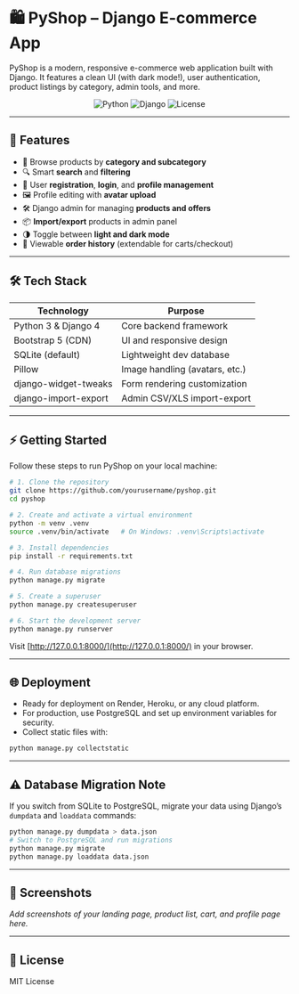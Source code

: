 # 🛍️ PyShop – Django E-commerce App

PyShop is a modern, responsive e-commerce web application built with Django. It features a clean UI (with dark mode!), user authentication, product listings by category, admin tools, and more.

<p align="center">
  <img src="https://img.shields.io/badge/Python-3.8%2B-blue" alt="Python">
  <img src="https://img.shields.io/badge/Django-4.x-green" alt="Django">
  <img src="https://img.shields.io/badge/License-MIT-yellow.svg" alt="License">
</p>

---

## 🚀 Features

- 🛒 Browse products by **category and subcategory**
- 🔍 Smart **search** and **filtering**
- 👤 User **registration**, **login**, and **profile management**
- 🖼️ Profile editing with **avatar upload**
- 🛠️ Django admin for managing **products and offers**
- 📦 **Import/export** products in admin panel
- 🌗 Toggle between **light and dark mode**
- 📝 Viewable **order history** (extendable for carts/checkout)

---

## 🛠️ Tech Stack

| Technology             | Purpose                         |
|------------------------|----------------------------------|
| Python 3 & Django 4    | Core backend framework          |
| Bootstrap 5 (CDN)      | UI and responsive design        |
| SQLite (default)       | Lightweight dev database        |          |
| Pillow                 | Image handling (avatars, etc.)  |
| django-widget-tweaks   | Form rendering customization    |
| django-import-export   | Admin CSV/XLS import-export     |

---

## ⚡ Getting Started

Follow these steps to run PyShop on your local machine:

```bash
# 1. Clone the repository
git clone https://github.com/yourusername/pyshop.git
cd pyshop

# 2. Create and activate a virtual environment
python -m venv .venv
source .venv/bin/activate   # On Windows: .venv\Scripts\activate

# 3. Install dependencies
pip install -r requirements.txt

# 4. Run database migrations
python manage.py migrate

# 5. Create a superuser
python manage.py createsuperuser

# 6. Start the development server
python manage.py runserver
```

Visit [http://127.0.0.1:8000/](http://127.0.0.1:8000/) in your browser.

---

## 🌐 Deployment

- Ready for deployment on Render, Heroku, or any cloud platform.
- For production, use PostgreSQL and set up environment variables for security.
- Collect static files with:

```bash
python manage.py collectstatic
```

---

## ⚠️ Database Migration Note

If you switch from SQLite to PostgreSQL, migrate your data using Django’s `dumpdata` and `loaddata` commands:

```bash
python manage.py dumpdata > data.json
# Switch to PostgreSQL and run migrations
python manage.py migrate
python manage.py loaddata data.json
```

---

## 📸 Screenshots

_Add screenshots of your landing page, product list, cart, and profile page here._

---

## 📄 License

MIT License
